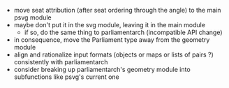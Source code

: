- move seat attribution (after seat ordering through the angle) to the main psvg module
- maybe don't put it in the svg module, leaving it in the main module
  - if so, do the same thing to parliamentarch (incompatible API change)
- in consequence, move the Parliament type away from the geometry module
- align and rationalize input formats (objects or maps or lists of pairs ?) consistently with parliamentarch
- consider breaking up parliamentarch's geometry module into subfunctions like psvg's current one
